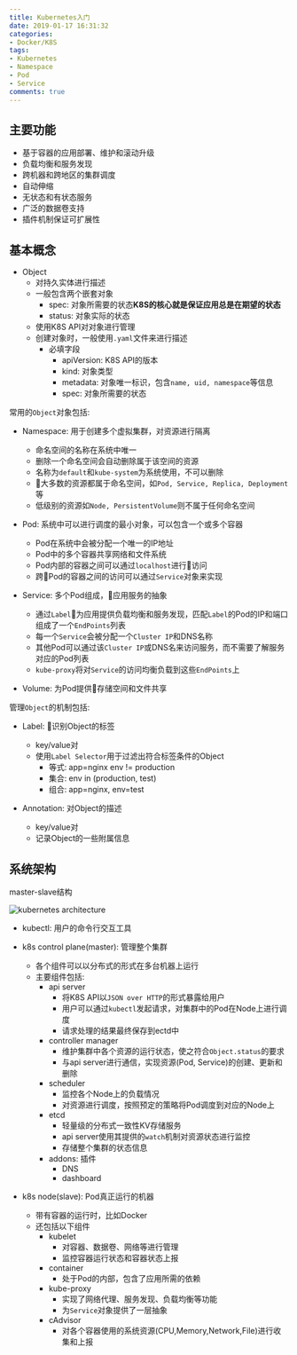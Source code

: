 ```yaml
---
title: Kubernetes入门
date: 2019-01-17 16:31:32
categories: 
- Docker/K8S
tags: 
- Kubernetes
- Namespace
- Pod
- Service
comments: true
---
```


## 主要功能

- 基于容器的应用部署、维护和滚动升级
- 负载均衡和服务发现
- 跨机器和跨地区的集群调度
- 自动伸缩
- 无状态和有状态服务
- 广泛的数据卷支持
- 插件机制保证可扩展性

## 基本概念

- Object
  - 对持久实体进行描述
  - 一般包含两个嵌套对象
    - spec: 对象所需要的状态**K8S的核心就是保证应用总是在期望的状态**
    - status: 对象实际的状态
  - 使用K8S API对对象进行管理
  - 创建对象时，一般使用`.yaml`文件来进行描述
    - 必填字段
      - apiVersion: K8S API的版本
      - kind: 对象类型
      - metadata: 对象唯一标识，包含`name, uid, namespace`等信息
      - spec: 对象所需要的状态

常用的`Object`对象包括:

- Namespace: 用于创建多个虚拟集群，对资源进行隔离
  - 命名空间的名称在系统中唯一
  - 删除一个命名空间会自动删除属于该空间的资源
  - 名称为`default`和`kube-system`为系统使用，不可以删除
  - 大多数的资源都属于命名空间，如`Pod, Service, Replica, Deployment`等
  - 低级别的资源如`Node, PersistentVolume`则不属于任何命名空间

- Pod: 系统中可以进行调度的最小对象，可以包含一个或多个容器
  - Pod在系统中会被分配一个唯一的IP地址
  - Pod中的多个容器共享网络和文件系统
  - Pod内部的容器之间可以通过`localhost`进行访问
  - 跨Pod的容器之间的访问可以通过`Service`对象来实现

- Service: 多个Pod组成，应用服务的抽象
  - 通过`Label`为应用提供负载均衡和服务发现，匹配`Label`的Pod的IP和端口组成了一个`EndPoints`列表
  - 每一个`Service`会被分配一个`Cluster IP`和DNS名称
  - 其他Pod可以通过该`Cluster IP`或DNS名来访问服务，而不需要了解服务对应的Pod列表
  - `kube-proxy`将对`Service`的访问均衡负载到这些`EndPoints`上

- Volume: 为Pod提供存储空间和文件共享

管理`Object`的机制包括:

- Label: 识别Object的标签
  - key/value对
  - 使用`Label Selector`用于过滤出符合标签条件的Object
    - 等式: app=nginx env != production
    - 集合: env in (production, test)
    - 组合: app=nginx, env=test

- Annotation: 对Object的描述
  - key/value对
  - 记录Object的一些附属信息

## 系统架构

master-slave结构

![kubernetes architecture](/images/kubernetes_architecture.png)

- kubectl: 用户的命令行交互工具

- k8s control plane(master): 管理整个集群
  - 各个组件可以以分布式的形式在多台机器上运行
  - 主要组件包括:
    - api server
      - 将K8S API以`JSON over HTTP`的形式暴露给用户
      - 用户可以通过`kubectl`发起请求，对集群中的Pod在Node上进行调度
      - 请求处理的结果最终保存到ectd中
    - controller manager
      - 维护集群中各个资源的运行状态，使之符合`Object.status`的要求
      - 与api server进行通信，实现资源(Pod, Service)的创建、更新和删除
    - scheduler
      - 监控各个Node上的负载情况
      - 对资源进行调度，按照预定的策略将Pod调度到对应的Node上
    - etcd
      - 轻量级的分布式一致性KV存储服务
      - api server使用其提供的`watch`机制对资源状态进行监控
      - 存储整个集群的状态信息
    - addons: 插件
      - DNS
      - dashboard

- k8s node(slave): Pod真正运行的机器
  - 带有容器的运行时，比如Docker
  - 还包括以下组件
    - kubelet
      - 对容器、数据卷、网络等进行管理
      - 监控容器运行状态和容器状态上报
    - container
      - 处于Pod的内部，包含了应用所需的依赖
    - kube-proxy
      - 实现了网络代理、服务发现、负载均衡等功能
      - 为`Service`对象提供了一层抽象
    - cAdvisor
      - 对各个容器使用的系统资源(CPU,Memory,Network,File)进行收集和上报